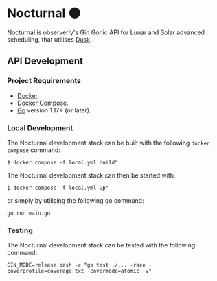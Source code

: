 # Nocturnal 🌑

Nocturnal is observerly's Gin Gonic API for Lunar and Solar advanced scheduling, that utilises [Dusk](https://github.com/observerly/dusk).

## API Development

### Project Requirements

- [Docker](https://www.docker.com/).
- [Docker Compose](https://docs.docker.com/compose/install/).
- [Go](https://go.dev/dl/) version 1.17+ (or later).

### Local Development

The Nocturnal development stack can be built with the following `docker` `compose` command:

```console
$ docker compose -f local.yml build"
```

The Nocturnal development stack can then be started with:

```console
$ docker compose -f local.yml up"
```

or simply by utilising the following go command:

```console
go run main.go
```

### Testing

The Nocturnal development stack can be tested with the following command:

```console
GIN_MODE=release bash -c "go test ./... -race -coverprofile=coverage.txt -covermode=atomic -v"
```